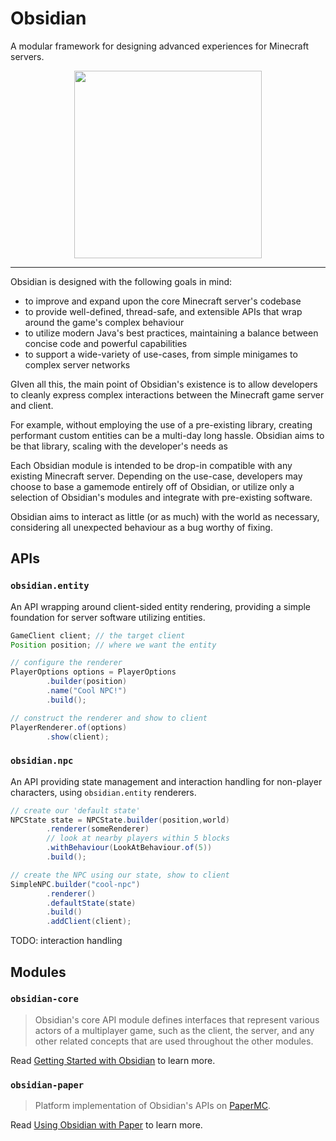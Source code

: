# Obsidian

A modular framework for designing advanced experiences for Minecraft servers.

<p align="center">
  <img width="300" height="300" src="https://static.wikia.nocookie.net/minecraft_gamepedia/images/9/99/Obsidian_JE3_BE2.png/revision/latest?cb=20200124042057">
</p>

---

Obsidian is designed with the following goals in mind:

- to improve and expand upon the core Minecraft server's codebase
- to provide well-defined, thread-safe, and extensible APIs that wrap around the game's complex behaviour
- to utilize modern Java's best practices, maintaining a balance between
  concise code and powerful capabilities
- to support a wide-variety of use-cases, from simple minigames to complex server networks

GIven all this, the main point of Obsidian's existence is to allow developers to
cleanly express complex interactions between the Minecraft game server and client.

For example, without employing the use of a pre-existing library, creating performant custom entities can be a multi-day
long hassle.
Obsidian aims to be that library, scaling with the developer's needs as

Each Obsidian module is intended to be drop-in compatible with any existing Minecraft server. Depending on the use-case,
developers may choose to base a gamemode entirely off of Obsidian, or utilize only a selection
of Obsidian's modules and integrate with pre-existing software.

Obsidian aims to interact as little (or as much) with the world as necessary, considering all unexpected behaviour as
a bug worthy of fixing.

## APIs

### `obsidian.entity`

An API wrapping around client-sided entity rendering, providing a simple foundation for server software utilizing
entities.

```java
GameClient client; // the target client
Position position; // where we want the entity

// configure the renderer
PlayerOptions options = PlayerOptions
        .builder(position)
        .name("Cool NPC!")
        .build();

// construct the renderer and show to client
PlayerRenderer.of(options)
        .show(client);
```

### `obsidian.npc`

An API providing state management and interaction handling for non-player characters, using `obsidian.entity` renderers.

```java
// create our 'default state'
NPCState state = NPCState.builder(position,world)
        .renderer(someRenderer)
        // look at nearby players within 5 blocks
        .withBehaviour(LookAtBehaviour.of(5))
        .build();

// create the NPC using our state, show to client
SimpleNPC.builder("cool-npc")
        .renderer()
        .defaultState(state)
        .build()
        .addClient(client);
```

TODO: interaction handling

## Modules

### `obsidian-core`

> Obsidian's core API module defines interfaces that represent various actors of
> a multiplayer game, such as the client, the server, and any other
> related concepts that are used throughout the other modules.

Read [Getting Started with Obsidian](#) to learn more.

### `obsidian-paper`

> Platform implementation of Obsidian's APIs on [PaperMC](#).

Read [Using Obsidian with Paper](#) to learn more.